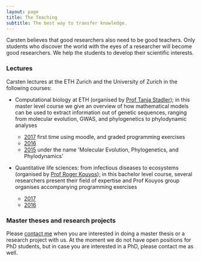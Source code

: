 ```yaml
---
layout: page
title: The Teaching
subtitle: The best way to transfer knowledge.
---
```


Carsten believes that good researchers also need to be good teachers. Only students who discover the world with the eyes of a researcher will become good researchers. We help the students to develop their scientific interests.



### Lectures
Carsten lectures at the ETH Zurich and the University of Zurich in the following courses:

 - Computational biology at ETH (organised by [Prof Tanja Stadler][link cevo]); in this master level course we give an overview of how mathematical models can be used to extract information out of genetic sequences, ranging from molecular evolution,  GWAS, and phylogenetics to phylodynamic analyses
   - [2017][link CB17] first time using moodle, and graded programming exercises
   - [2016][link CB16]
   - [2015][link MEPP] under the name 'Molecular Evolution, Phylogenetics, and Phylodynamics'


 - Quantitative life sciences: from infectious diseases to ecosystems (organised by [Prof Roger Kouyos][link Roger]); in this bachelor level course, several researchers present their field of expertise and Prof Kouyos group organises accompanying programming exercises
   - [2017][link QL17]
   - [2016][link QL16]


### Master theses and research projects
Please [contact me][link contact] when you are interested in doing a master thesis or a research project with us. At the moment we do not have open positions for PhD students, but in case you are interested in a PhD, please contact me as well.



[link contact]: /contact/
[link cevo]: http://www.bsse.ethz.ch/cevo
[link Roger]: http://www.en.infektiologie.usz.ch/research/research_groups/pages/roger-kouyos.aspx
[link CB17]: http://www.vvz.ethz.ch/Vorlesungsverzeichnis/lerneinheitPre.do?semkez=2017W&ansicht=KATALOGDATEN&lerneinheitId=117455&lang=en
[link CB16]: http://www.vvz.ethz.ch/lerneinheitPre.do?semkez=2016W&lerneinheitId=109716&lang=en
[link MEPP]:  http://www.vvz.ethz.ch/lerneinheitPre.do?semkez=2015W&lerneinheitId=102979&lang=en
[link QL17]: https://studentservices.uzh.ch/uzh/anonym/vvz/index.html#/details/2017/003/SM/50797178
[link QL16]: https://studentservices.uzh.ch/uzh/anonym/vvz/index.html#/details/2016/003/E/50797181
